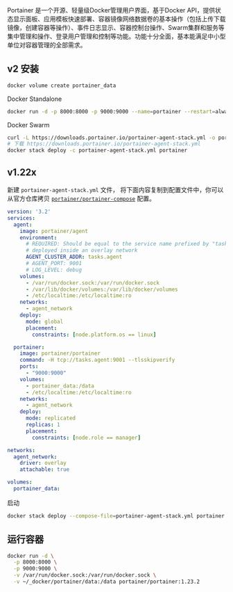 Portainer 是一个开源、轻量级Docker管理用户界面，基于Docker API，提供状态显示面板、应用模板快速部署、容器镜像网络数据卷的基本操作（包括上传下载镜像，创建容器等操作）、事件日志显示、容器控制台操作、Swarm集群和服务等集中管理和操作、登录用户管理和控制等功能。功能十分全面，基本能满足中小型单位对容器管理的全部需求。

## v2 安装

```bash
docker volume create portainer_data
```

Docker Standalone

```bash
docker run -d -p 8000:8000 -p 9000:9000 --name=portainer --restart=always -v /var/run/docker.sock:/var/run/docker.sock -v portainer_data:/data portainer/portainer-ce
```

Docker Swarm

```bash
curl -L https://downloads.portainer.io/portainer-agent-stack.yml -o portainer-agent-stack.yml
# 下载 https://downloads.portainer.io/portainer-agent-stack.yml
docker stack deploy -c portainer-agent-stack.yml portainer
```

## v1.22x

新建 `portainer-agent-stack.yml` 文件， 将下面内容复制到配置文件中，你可以从官方仓库拷贝 [`portainer/portainer-compose`](https://github.com/portainer/portainer-compose) 配置。

```yml
version: '3.2'
services:
  agent:
    image: portainer/agent
    environment:
      # REQUIRED: Should be equal to the service name prefixed by "tasks." when
      # deployed inside an overlay network
      AGENT_CLUSTER_ADDR: tasks.agent
      # AGENT_PORT: 9001
      # LOG_LEVEL: debug
    volumes:
      - /var/run/docker.sock:/var/run/docker.sock
      - /var/lib/docker/volumes:/var/lib/docker/volumes
      - /etc/localtime:/etc/localtime:ro
    networks:
      - agent_network
    deploy:
      mode: global
      placement:
        constraints: [node.platform.os == linux]

  portainer:
    image: portainer/portainer
    command: -H tcp://tasks.agent:9001 --tlsskipverify
    ports:
      - "9000:9000"
    volumes:
      - portainer_data:/data
      - /etc/localtime:/etc/localtime:ro
    networks:
      - agent_network
    deploy:
      mode: replicated
      replicas: 1
      placement:
        constraints: [node.role == manager]

networks:
  agent_network:
    driver: overlay
    attachable: true

volumes:
  portainer_data:
```

启动

```bash
docker stack deploy --compose-file=portainer-agent-stack.yml portainer
```

## 运行容器

```bash
docker run -d \
  -p 8000:8000 \
  -p 9000:9000 \
  -v /var/run/docker.sock:/var/run/docker.sock \
  -v ~/_docker/portainer/data:/data portainer/portainer:1.23.2
```